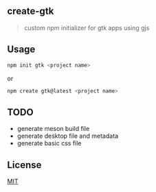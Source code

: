 ## create-gtk

> custom npm initializer for gtk apps using gjs

## Usage

```sh
npm init gtk <project name>
```
or

```sh
npm create gtk@latest <project name>
```

## TODO

* generate meson build file
* generate desktop file and metadata
* generate basic css file

## License

[MIT](/LICENSE)
